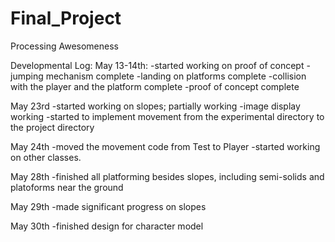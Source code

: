 # Final_Project
Processing Awesomeness

Developmental Log:
May 13-14th: 
  -started working on proof of concept
  -jumping mechanism complete
  -landing on platforms complete
  -collision with the player and the platform complete
  -proof of concept complete

May 23rd
  -started working on slopes; partially working
  -image display working
  -started to implement movement from the experimental directory to the project directory

May 24th
  -moved the movement code from Test to Player
  -started working on other classes.

May 28th
  -finished all platforming besides slopes, including semi-solids and platoforms near the ground

May 29th
  -made significant progress on slopes

May 30th
  -finished design for character model
